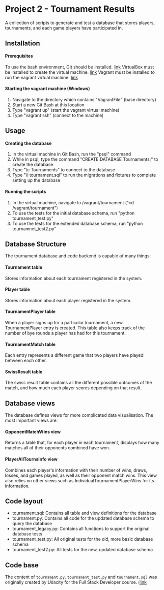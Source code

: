 # Project 2 - Tournament Results
A collection of scripts to generate and test a database that stores players, tournaments, and each game players have participated in.

## Installation
#### Prerequisites
To use the bash environment, Git should be installed. [link](https://git-scm.com/)
VirtualBox must be installed to create the virtual machine. [link](https://www.virtualbox.org/)
Vagrant must be installed to run the vagrant virtual machine. [link](https://www.vagrantup.com/)

#### Starting the vagrant machine (Windows)
1. Navigate to the directory which contains "VagrantFile" (base directory)
2. Start a new Git Bash at this location
3. Type "vagrant up" (start the vagrant virtual machine)
4. Type "vagrant ssh" (connect to the machine)

## Usage
#### Creating the database
1. In the virtual machine in Git Bash, run the "psql" command
2. While in psql, type the command "CREATE DATABASE Tournaments;" to create the database
3. Type "\c Tournaments" to connect to the database
4. Type "\i tournament.sql" to run the migrations and fixtures to complete setting up the database

#### Running the scripts
1. In the virtual machine, navigate to /vagrant/tournament ("cd /vagrant/tournament")
2. To use the tests for the initial database schema, run "python tournament_test.py"
3. To use the tests for the extended database schema, run "python tournamnet_test2.py"

## Database Structure
The tournament database and code backend is capable of many things:

#### Tournament table
Stores information about each tournament registered in the system.

#### Player table
Stores information about each player registered in the system.

#### TournamentPlayer table
When a player signs up for a particular tournament, a new TournamentPlayer entry is created. This table also keeps track of the number of bye rounds a player has had for this tournament.

#### TournamentMatch table
Each entry represents a different game that two players have played between each other.

#### SwissResult table
The swiss result table contains all the different possible outcomes of the match, and how much each player scores depending on that result.

## Database views
The database defines views for more complicated data visualisation. The most important views are:

#### OpponentMatchWins view
Returns a table that, for each player in each tournament, displays how many matches all of their opponents combined have won.

#### PlayerAllTournsInfo view
Combines each player's information with their number of wins, draws, losses, and games played, as well as their opponent match wins. This view also relies on other views such as IndividualTournamentPlayerWins for its information.

## Code layout
- tournament.sql: Contains all table and view definitions for the database
- tournament.py: Contains all code for the updated database schema to query the database
- tournament_legacy.py: Contains all functions to support the original database tests
- tournament_test.py: All original tests for the old, more basic database schema
- tournament_test2.py: All tests for the new, updated database schema

## Code base

The content of `tournament.py`, `tournament_test.py` and `tournament.sql` was originally created by Udacity for the Full Stack Developer course. ([link](https://github.com/adarsh0806/udacity-full-stack/tree/master/p2)
